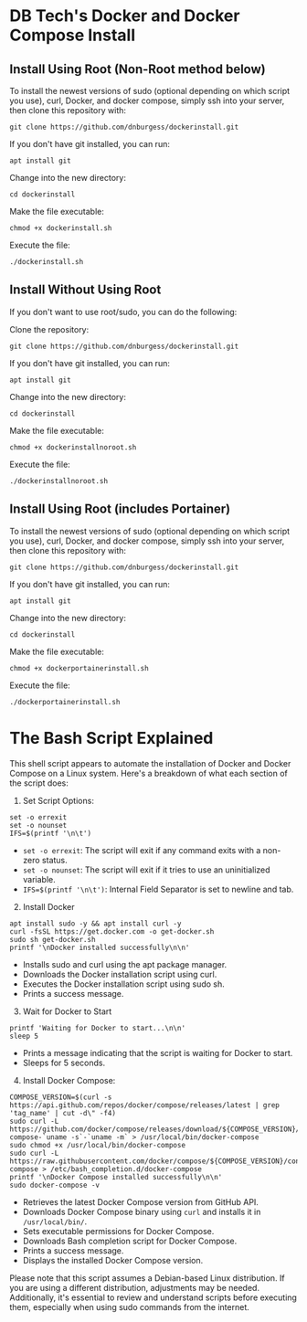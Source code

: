 DB Tech's Docker and Docker Compose Install
===

## Install Using Root (Non-Root method below)

To install the newest versions of sudo (optional depending on which script you use), curl, Docker, and docker compose, simply ssh into your server, then clone this repository with: 

```
git clone https://github.com/dnburgess/dockerinstall.git
```
If you don't have git installed, you can run:
```
apt install git
```

Change into the new directory:
```
cd dockerinstall
```

Make the file executable:
```
chmod +x dockerinstall.sh
```

Execute the file:
```
./dockerinstall.sh
```

## Install Without Using Root

If you don't want to use root/sudo, you can do the following:

Clone the repository:
```
git clone https://github.com/dnburgess/dockerinstall.git
```
If you don't have git installed, you can run:
```
apt install git
```
Change into the new directory:
```
cd dockerinstall
```

Make the file executable:
```
chmod +x dockerinstallnoroot.sh
```

Execute the file:
```
./dockerinstallnoroot.sh
```

## Install Using Root (includes Portainer) 

To install the newest versions of sudo (optional depending on which script you use), curl, Docker, and docker compose, simply ssh into your server, then clone this repository with: 

```
git clone https://github.com/dnburgess/dockerinstall.git
```
If you don't have git installed, you can run:
```
apt install git
```

Change into the new directory:
```
cd dockerinstall
```

Make the file executable:
```
chmod +x dockerportainerinstall.sh
```

Execute the file:
```
./dockerportainerinstall.sh
```

The Bash Script Explained
===

This shell script appears to automate the installation of Docker and Docker Compose on a Linux system. Here's a breakdown of what each section of the script does:
1. Set Script Options:

```
set -o errexit
set -o nounset
IFS=$(printf '\n\t')
```
- ```set -o errexit```: The script will exit if any command exits with a non-zero status.
- ```set -o nounset```: The script will exit if it tries to use an uninitialized variable.
- ```IFS=$(printf '\n\t')```: Internal Field Separator is set to newline and tab.

2. Install Docker
```
apt install sudo -y && apt install curl -y
curl -fsSL https://get.docker.com -o get-docker.sh
sudo sh get-docker.sh
printf '\nDocker installed successfully\n\n'
```

- Installs sudo and curl using the apt package manager.
- Downloads the Docker installation script using curl.
- Executes the Docker installation script using sudo sh.
- Prints a success message.

3. Wait for Docker to Start
```
printf 'Waiting for Docker to start...\n\n'
sleep 5
```
- Prints a message indicating that the script is waiting for Docker to start.
- Sleeps for 5 seconds.

4. Install Docker Compose:
```
COMPOSE_VERSION=$(curl -s https://api.github.com/repos/docker/compose/releases/latest | grep 'tag_name' | cut -d\" -f4)
sudo curl -L https://github.com/docker/compose/releases/download/${COMPOSE_VERSION}/docker-compose-`uname -s`-`uname -m` > /usr/local/bin/docker-compose
sudo chmod +x /usr/local/bin/docker-compose
sudo curl -L https://raw.githubusercontent.com/docker/compose/${COMPOSE_VERSION}/contrib/completion/bash/docker-compose > /etc/bash_completion.d/docker-compose
printf '\nDocker Compose installed successfully\n\n'
sudo docker-compose -v
```

- Retrieves the latest Docker Compose version from GitHub API.
- Downloads Docker Compose binary using ```curl``` and installs it in ```/usr/local/bin/```.
- Sets executable permissions for Docker Compose.
- Downloads Bash completion script for Docker Compose.
- Prints a success message.
- Displays the installed Docker Compose version.


Please note that this script assumes a Debian-based Linux distribution. If you are using a different distribution, adjustments may be needed. Additionally, it's essential to review and understand scripts before executing them, especially when using sudo commands from the internet.